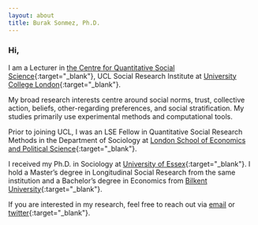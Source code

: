 ```yaml
---
layout: about
title: Burak Sonmez, Ph.D.
---
```


### Hi,

I am a Lecturer in [the Centre for Quantitative Social Science](https://www.ucl.ac.uk/ioe/departments-and-centres/centres/quantitative-social-science){:target="_blank"}, UCL Social Research Institute at [University College London](https://www.ucl.ac.uk/){:target="_blank"}.

My broad research interests centre around social norms, trust, collective action, beliefs, other-regarding preferences, and social stratification. My studies primarily use experimental methods and computational tools. 

Prior to joining UCL, I was an LSE Fellow in Quantitative Social Research Methods in the Department of Sociology at [London School of Economics and Political Science](https://www.lse.ac.uk/sociology){:target="_blank"}. 

I received my Ph.D. in Sociology at [University of Essex](https://www.essex.ac.uk/departments/sociology){:target="_blank"}. I hold a Master’s degree in Longitudinal Social Research from the same institution and a Bachelor’s degree in Economics from [Bilkent University](http://econ.bilkent.edu.tr/){:target="_blank"}. 

If you are interested in my research, feel free to reach out via [email](mailto:b.sonmez@ucl.ac.uk) or [twitter](https://twitter.com/socioburak){:target="_blank"}.

